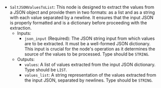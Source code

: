 - `SaltJSONValuesToList`: This node is designed to extract the values from a JSON object and provide them in two formats: as a list and as a string with each value separated by a newline. It ensures that the input JSON is properly formatted and is a dictionary before proceeding with the extraction.
    - Inputs:
        - `json_input` (Required): The JSON string input from which values are to be extracted. It must be a well-formed JSON dictionary. This input is crucial for the node's operation as it determines the source of the values to be processed. Type should be `STRING`.
    - Outputs:
        - `values`: A list of values extracted from the input JSON dictionary. Type should be `LIST`.
        - `values_list`: A string representation of the values extracted from the input JSON, separated by newlines. Type should be `STRING`.
